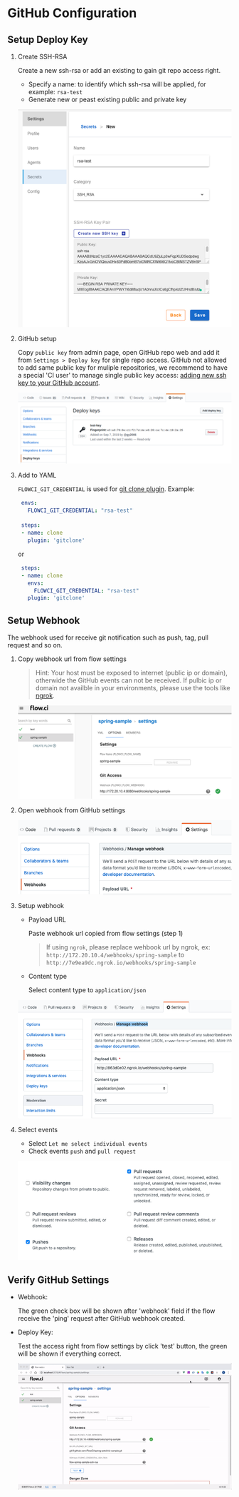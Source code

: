 # GitHub Configuration

## Setup Deploy Key

1. Create SSH-RSA
  
   Create a new ssh-rsa or add an existing to gain git repo access right.

    - Specify a name: to identify which ssh-rsa will be applied, for example: `rsa-test`
    - Generate new or peast existing public and private key

    ![how to create ssh-rsa secret](../secret/img/ssh_rsa_create.png)

2. GitHub setup

    Copy `public key` from admin page, open GitHub repo web and add it from `Settings > Deploy key` for single repo access. GitHub not allowed to add same public key for muliple repositories, we recommend to have a special 'CI user' to manage single public key access: [adding new ssh key to your GitHub account](https://help.github.com/en/articles/adding-a-new-ssh-key-to-your-github-account).

    ![github_setup_deploy_key](./img/github_setup_deploy_key.png)

3. Add to YAML

   `FLOWCI_GIT_CREDENTIAL` is used for [git clone plugin](https://github.com/flowci-plugins/gitclone). Example:

   ```yaml
    envs:
      FLOWCI_GIT_CREDENTIAL: "rsa-test"

    steps:
    - name: clone
      plugin: 'gitclone'
   ```
  
    or

   ```yaml
    steps:
    - name: clone
      envs:
        FLOWCI_GIT_CREDENTIAL: "rsa-test"
      plugin: 'gitclone'
   ```

## Setup Webhook

The webhook used for receive git notification such as push, tag, pull request and so on.

1. Copy webhook url from flow settings
    > Hint: Your host must be exposed to internet (public ip or domain), otherwide the GitHub events can not be received.
    > If pulbic ip or domain not availble in your environments, please use the tools like [ngrok](https://ngrok.com/).  

   ![webhook settings](./img/github_select_webhook_url.png)

2. Open webhook from GitHub settings

   ![webhook settings](./img/github_webhook_setting.png)

3. Setup webhook

    - Payload URL

      Paste webhook url copied from flow settings (step 1)

      > If using `ngrok`, please replace wehbook url by ngrok, ex: `http://172.20.10.4/webhooks/spring-sample` to `http://7e9ea9dc.ngrok.io/webhooks/spring-sample`

    - Content type

      Select content type to `application/json`

    ![payload and content](./img/github_setup_payload_and_content.png)

4. Select events

    - Select `Let me select individual events`
    - Check events `push` and `pull request`

    ![events](./img/github_select_events.png)

## Verify GitHub Settings

- Webhook:

  The green check box will be shown after 'webhook' field if the flow receive the 'ping' request after GitHub webhook created.

- Deploy Key:
  
  Test the access right from flow settings by click 'test' button, the green will be shown if everything correct.

  ![github_test](./img/github_test_config.gif)